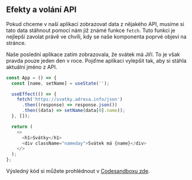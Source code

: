 ## Efekty a volání API

Pokud chceme v naší aplikaci zobrazovat data z nějakého API, musíme si tato data stáhnout pomocí nám již známé funkce `fetch`. Tuto funkci je nejlepší zavolat právě ve chvíli, kdy se naše komponenta poprvé objeví na stránce.

Naše poslední aplikace zatím zobrazovala, že svátek má Jiří. To je však pravda pouze jeden den v roce. Pojďme aplikaci vylepšit tak, aby si stáhla aktuální jméno z API.

```js
const App = () => {
  const [name, setName] = useState('');

  useEffect(() => {
    fetch('https://svatky.adresa.info/json')
      .then((response) => response.json())
      .then((data) => setName(data[0].name));
  }, []);

  return (
    <>
      <h1>Svátky</h1>
      <div className="nameday">Svátek má {name}</div>
    </>
  );
};
```

Výsledný kód si můžete prohlédnout v [Codesandboxu zde](https://codesandbox.io/s/da-web-svatky-ndwfg2?file=/src/App.jsx).
